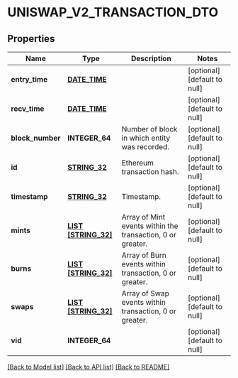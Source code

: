 # UNISWAP_V2_TRANSACTION_DTO

## Properties
Name | Type | Description | Notes
------------ | ------------- | ------------- | -------------
**entry_time** | [**DATE_TIME**](DATE_TIME.md) |  | [optional] [default to null]
**recv_time** | [**DATE_TIME**](DATE_TIME.md) |  | [optional] [default to null]
**block_number** | **INTEGER_64** | Number of block in which entity was recorded. | [optional] [default to null]
**id** | [**STRING_32**](STRING_32.md) | Ethereum transaction hash. | [optional] [default to null]
**timestamp** | [**STRING_32**](STRING_32.md) | Timestamp. | [optional] [default to null]
**mints** | [**LIST [STRING_32]**](STRING_32.md) | Array of Mint events within the transaction, 0 or greater. | [optional] [default to null]
**burns** | [**LIST [STRING_32]**](STRING_32.md) | Array of Burn events within transaction, 0 or greater. | [optional] [default to null]
**swaps** | [**LIST [STRING_32]**](STRING_32.md) | Array of Swap events within transaction, 0 or greater. | [optional] [default to null]
**vid** | **INTEGER_64** |  | [optional] [default to null]

[[Back to Model list]](../README.md#documentation-for-models) [[Back to API list]](../README.md#documentation-for-api-endpoints) [[Back to README]](../README.md)


